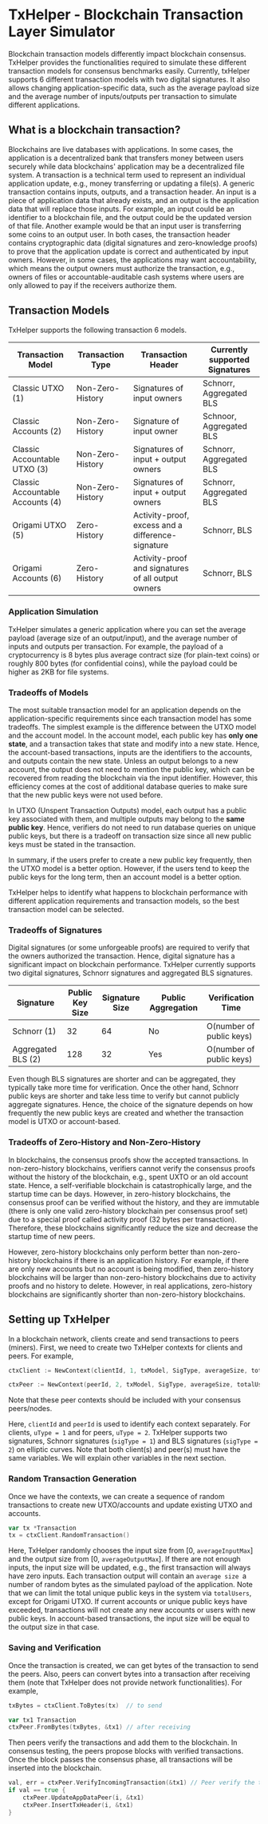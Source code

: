 # TxHelper - Blockchain Transaction Layer Simulator

Blockchain transaction models differently impact blockchain
consensus. TxHelper provides the functionalities required to simulate these
different transaction models for consensus benchmarks easily. Currently, txHelper supports 6 different
transaction models with two digital signatures. It also allows changing application-specific data, such as the average
payload size and the average number of inputs/outputs per transaction to simulate different applications.

## What is a blockchain transaction?
Blockchains are live databases with applications. In some cases,
the application is a decentralized bank that transfers money between users securely while
data blockchains' application may be a decentralized file system.
A transaction is a technical term used to represent an individual application update, e.g.,
money transferring or updating a file(s). A generic transaction contains inputs, outputs, and
a transaction header. An input is a piece of application data that already exists, and an
output is the application data that will replace those inputs. For example,
an input could be an identifier to a blockchain file, and the output could be the updated version of that
file. Another example would be that an input user is transferring some coins to
an output user. In both cases, the transaction header contains cryptographic data (digital signatures and zero-knowledge proofs) to prove that
the application update is correct and authenticated by input owners. However, in some cases, the applications
may want accountability, which means the output owners must authorize the transaction, e.g.,
owners of files or accountable-auditable cash systems where users are only allowed to pay if the receivers authorize them.

## Transaction Models

TxHelper supports the following transaction 6 models.

| Transaction Model                | Transaction Type | Transaction Header                                 | Currently supported Signatures |
|----------------------------------|------------------|----------------------------------------------------|--------------------------------|
| Classic UTXO (1)                 | Non-Zero-History | Signatures of input owners                         | Schnorr, Aggregated BLS        |
| Classic Accounts (2)             | Non-Zero-History | Signature of input owner                           | Schnoor, Aggregated BLS        |
| Classic Accountable UTXO (3)     | Non-Zero-History | Signatures of input + output owners                | Schnorr, Aggregated BLS        |
| Classic Accountable Accounts (4) | Non-Zero-History | Signatures of input + output owners                | Schnorr, Aggregated BLS        |
| Origami UTXO (5)                 | Zero-History     | Activity-proof, excess and a difference-signature  | Schnorr, BLS                   |
| Origami Accounts (6)             | Zero-History     | Activity-proof and signatures of all output owners | Schnorr, BLS                   |

### Application Simulation

TxHelper simulates a generic application where you can set the average payload (average size of an output/input),
and the average number of inputs and outputs per transaction. For example, the payload of a cryptocurrency
is 8 bytes plus average contract size (for plain-text coins) or roughly 800 bytes (for confidential coins), while the payload could be higher as
2KB for file systems.

### Tradeoffs of Models
The most suitable transaction model for an application depends on the application-specific requirements since each transaction
model has some tradeoffs. The simplest example is the difference between the UTXO model and the account model. In the account model,
each public key has **only one state**, and a transaction takes that state and modify into a new state.
Hence, the account-based transactions, inputs are the identifiers to the accounts, and outputs contain the new
state. Unless an output belongs to a new account, the output does not need to mention the public key, which can
be recovered from reading the blockchain via the input identifier. However, this efficiency comes at the cost of additional
database queries to make sure that the new public keys were not used before.

In UTXO (Unspent Transaction Outputs) model, each output has a public key associated with them, and multiple outputs
may belong to the **same public key**. Hence, verifiers do not need to run database queries on unique public keys,
but there is a tradeoff on transaction size since all new public keys must be stated in the transaction.

In summary, if the users prefer to create a new public key frequently, then the UTXO model is a better option. However, if the users
tend to keep the public keys for the long term, then an account model is a better option.

TxHelper helps to identify what happens to blockchain performance with different application requirements and
transaction models, so the best transaction model can be selected.


### Tradeoffs of Signatures

Digital signatures (or some unforgeable proofs) are required to verify that the owners authorized the transaction.
Hence, digital signature has a significant impact on blockchain performance. TxHelper currently supports two digital signatures,
Schnorr signatures and aggregated BLS signatures.

| Signature          | Public Key Size | Signature Size | Public Aggregation | Verification Time        |
|--------------------|-----------------|----------------|--------------------|--------------------------|
| Schnorr (1)        | 32              | 64             | No                 | O(number of public keys) |
| Aggregated BLS (2) | 128             | 32             | Yes                | O(number of public keys) | 


Even though BLS signatures are shorter and can be aggregated, they typically take more time for verification.
Once the other hand, Schnorr public keys are shorter and take less time to verify but cannot publicly aggregate signatures.
Hence, the choice of the signature depends on how frequently the new public keys are created and whether the transaction
model is UTXO or account-based. 

### Tradeoffs of Zero-History and Non-Zero-History

In blockchains, the consensus proofs show the accepted transactions. In non-zero-history blockchains, verifiers cannot verify
the consensus proofs without the history of the blockchain, e.g., spent UXTO or an old account state. Hence, a self-verifiable
blockchain is catastrophically large, and the startup time can be days. However, in zero-history blockchains, the consensus
proof can be verified without the history, and they are immutable (there is only one valid zero-history blockchain per consensus proof set)
due to a special proof called activity proof (32 bytes per transaction). 
Therefore, these blockchains significantly reduce the size and decrease the startup time of new peers.

However, zero-history blockchains only perform better than non-zero-history blockchains if there is an application history.
For example, if there are only new accounts but no account is being modified, then zero-history blockchains will be
larger than non-zero-history blockchains due to activity proofs and no history to delete. However, in real applications,
zero-history blockchains are significantly  shorter than non-zero-history blockchains.



## Setting up TxHelper

In a blockchain network, clients create and send transactions to peers (miners). First, we
need to create two TxHelper contexts for clients and peers. For example,

```go
ctxClient := NewContext(clientId, 1, txModel, SigType, averageSize, totalUsers, averageInputMax, averageOutputMax, distributionType)

ctxPeer := NewContext(peerId, 2, txModel, SigType, averageSize, totalUsers, averageInputMax, averageOutputMax, distributionType)
```

Note that these peer contexts should be included with your consensus peers/nodes.

Here, ``clientId`` and ``peerId`` is used to identify each context separately. For clients,
``uType = 1`` and for peers, ``uType = 2``. TxHelper supports two signatures, Schnorr signatures (``sigType = 1``) and BLS signatures (``sigType = 2``) on
elliptic curves. Note that both client(s) and peer(s) must have the same variables. We will explain other variables in the next section.

### Random Transaction Generation

Once we have the contexts, we can create a sequence of random transactions to create new UTXO/accounts
and update existing UTXO and accounts.

```go
var tx *Transaction
tx = ctxClient.RandomTransaction()
```

Here, TxHelper randomly chooses the input size from [0, ``averageInputMax``] and the output size from [0, ``averageOutputMax``].
If there are not enough inputs, the input size will be updated, e.g., the first transaction will always have zero inputs.
Each transaction output will contain an ``average size ``a number of random bytes as the simulated payload of the application.
Note that we can limit the total unique public keys in the system via
``totalUsers``, except for Origami UTXO. If current accounts or unique public keys have exceeded,
transactions will not create any new accounts or users with new public keys. In account-based transactions,
the input size will be equal to the output size in that case. 

### Saving and Verification

Once the transaction is created, we can get bytes of the transaction to send the peers. Also, peers
can convert bytes into a transaction after receiving them (note that TxHelper does not provide network
functionalities). For example,

```go
txBytes = ctxClient.ToBytes(tx)  // to send

var tx1 Transaction
ctxPeer.FromBytes(txBytes, &tx1) // after receiving
```

Then peers verify the transactions and add them to the blockchain. In consensus testing, the peers propose blocks with verified transactions.
Once the block passes the consensus phase, all transactions will be inserted into the blockchain.

```go
val, err = ctxPeer.VerifyIncomingTransaction(&tx1) // Peer verify the transactions before sending
if val == true {
    ctxPeer.UpdateAppDataPeer(i, &tx1)
    ctxPeer.InsertTxHeader(i, &tx1)
}
```




